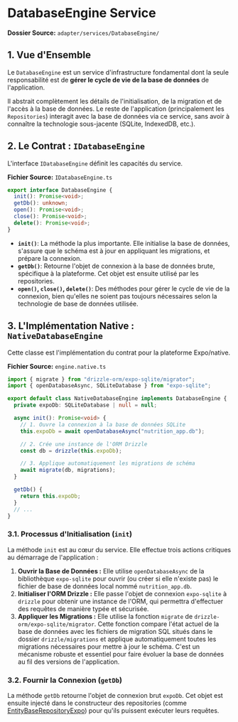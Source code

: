 # DatabaseEngine Service

**Dossier Source:** `adapter/services/DatabaseEngine/`

## 1. Vue d'Ensemble

Le `DatabaseEngine` est un service d'infrastructure fondamental dont la seule responsabilité est de **gérer le cycle de vie de la base de données** de l'application.

Il abstrait complètement les détails de l'initialisation, de la migration et de l'accès à la base de données. Le reste de l'application (principalement les `Repositories`) interagit avec la base de données via ce service, sans avoir à connaître la technologie sous-jacente (SQLite, IndexedDB, etc.).

## 2. Le Contrat : `IDatabaseEngine`

L'interface `IDatabaseEngine` définit les capacités du service.

**Fichier Source:** `IDatabaseEngine.ts`
```typescript
export interface DatabaseEngine {
  init(): Promise<void>;
  getDb(): unknown;
  open(): Promise<void>;
  close(): Promise<void>;
  delete(): Promise<void>;
}
```
- **`init()`**: La méthode la plus importante. Elle initialise la base de données, s'assure que le schéma est à jour en appliquant les migrations, et prépare la connexion.
- **`getDb()`**: Retourne l'objet de connexion à la base de données brute, spécifique à la plateforme. Cet objet est ensuite utilisé par les repositories.
- **`open()`, `close()`, `delete()`**: Des méthodes pour gérer le cycle de vie de la connexion, bien qu'elles ne soient pas toujours nécessaires selon la technologie de base de données utilisée.

## 3. L'Implémentation Native : `NativeDatabaseEngine`

Cette classe est l'implémentation du contrat pour la plateforme Expo/native.

**Fichier Source:** `engine.native.ts`
```typescript
import { migrate } from "drizzle-orm/expo-sqlite/migrator";
import { openDatabaseAsync, SQLiteDatabase } from "expo-sqlite";

export default class NativeDatabaseEngine implements DatabaseEngine {
  private expoDb: SQLiteDatabase | null = null;

  async init(): Promise<void> {
    // 1. Ouvre la connexion à la base de données SQLite
    this.expoDb = await openDatabaseAsync("nutrition_app.db");

    // 2. Crée une instance de l'ORM Drizzle
    const db = drizzle(this.expoDb);

    // 3. Applique automatiquement les migrations de schéma
    await migrate(db, migrations);
  }

  getDb() {
    return this.expoDb;
  }
  // ...
}
```

### 3.1. Processus d'Initialisation (`init`)

La méthode `init` est au cœur du service. Elle effectue trois actions critiques au démarrage de l'application :
1.  **Ouvrir la Base de Données :** Elle utilise `openDatabaseAsync` de la bibliothèque `expo-sqlite` pour ouvrir (ou créer si elle n'existe pas) le fichier de base de données local nommé `nutrition_app.db`.
2.  **Initialiser l'ORM Drizzle :** Elle passe l'objet de connexion `expo-sqlite` à `drizzle` pour obtenir une instance de l'ORM, qui permettra d'effectuer des requêtes de manière typée et sécurisée.
3.  **Appliquer les Migrations :** Elle utilise la fonction `migrate` de `drizzle-orm/expo-sqlite/migrator`. Cette fonction compare l'état actuel de la base de données avec les fichiers de migration SQL situés dans le dossier `drizzle/migrations` et applique automatiquement toutes les migrations nécessaires pour mettre à jour le schéma. C'est un mécanisme robuste et essentiel pour faire évoluer la base de données au fil des versions de l'application.

### 3.2. Fournir la Connexion (`getDb`)

La méthode `getDb` retourne l'objet de connexion brut `expoDb`. Cet objet est ensuite injecté dans le constructeur des repositories (comme [EntityBaseRepositoryExpo](../shared/repository/expo/EntityBaseRepositoryExpo.md)) pour qu'ils puissent exécuter leurs requêtes.
